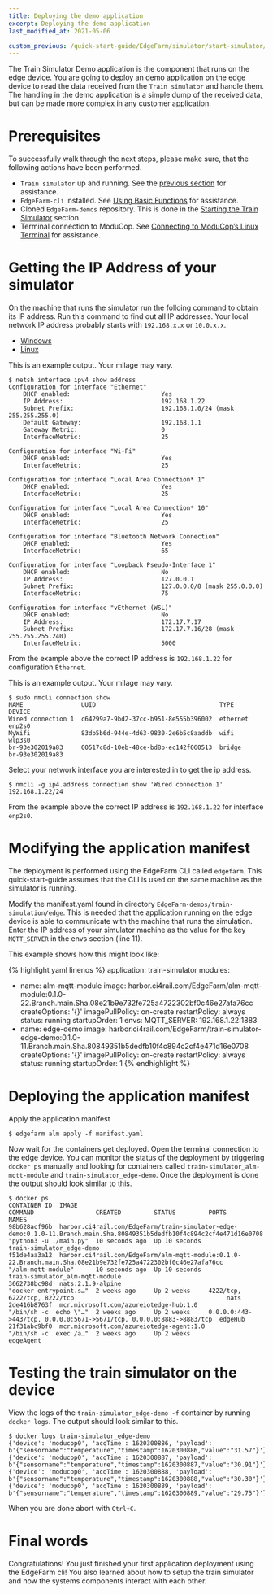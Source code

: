```yaml
---
title: Deploying the demo application
excerpt: Deploying the demo application
last_modified_at: 2021-05-06

custom_previous: /quick-start-guide/EdgeFarm/simulator/start-simulator/
---
```

The Train Simulator Demo application is the component that runs on the edge device. You are going to deploy an demo application on the edge device to read the data received from the `Train simulator` and handle them. The handling in the demo application is a simple dump of the received data, but can be made more complex in any customer application.

# Prerequisites

To successfully walk through the next steps, please make sure, that the following actions have been performed.

* `Train simulator` up and running. See the [previous section](/quick-start-guide/EdgeFarm/simulator/start-simulator/) for assistance.
* `EdgeFarm-cli` installed. See [Using Basic Functions](/quick-start-guide/EdgeFarm/basic-functions/) for assistance.
* Cloned `EdgeFarm-demos` repository. This is done in the [Starting the Train Simulator](/quick-start-guide/EdgeFarm/simulator/start-simulator/) section.
* Terminal connection to ModuCop. See [Connecting to ModuCop’s Linux Terminal](/quick-start-guide/moducop/connect-to-terminal/) for assistance.

# Getting the IP Address of your simulator

On the machine that runs the simulator run the folloing command to obtain its IP address.
Run this command to find out all IP addresses. Your local network IP address probably starts with `192.168.x.x` or `10.0.x.x`.

<ul class="nav nav-tabs">
  <li class="nav-item"><a class="nav-link active" data-toggle="tab" href="#Windows" role="tab" >Windows</a></li>
  <li class="nav-item"><a class="nav-link" data-toggle="tab" href="#Linux" role="tab">Linux</a></li>
</ul>
<div class="tab-content">
<div class="tab-pane fade in active" id="Windows" role="tabpanel" markdown="1">

This is an example output. Your milage may vary.

```console
$ netsh interface ipv4 show address
Configuration for interface "Ethernet"
    DHCP enabled:                         Yes
    IP Address:                           192.168.1.22
    Subnet Prefix:                        192.168.1.0/24 (mask 255.255.255.0)
    Default Gateway:                      192.168.1.1
    Gateway Metric:                       0
    InterfaceMetric:                      25

Configuration for interface "Wi-Fi"
    DHCP enabled:                         Yes
    InterfaceMetric:                      25

Configuration for interface "Local Area Connection* 1"
    DHCP enabled:                         Yes
    InterfaceMetric:                      25

Configuration for interface "Local Area Connection* 10"
    DHCP enabled:                         Yes
    InterfaceMetric:                      25

Configuration for interface "Bluetooth Network Connection"
    DHCP enabled:                         Yes
    InterfaceMetric:                      65

Configuration for interface "Loopback Pseudo-Interface 1"
    DHCP enabled:                         No
    IP Address:                           127.0.0.1
    Subnet Prefix:                        127.0.0.0/8 (mask 255.0.0.0)
    InterfaceMetric:                      75

Configuration for interface "vEthernet (WSL)"
    DHCP enabled:                         No
    IP Address:                           172.17.7.17
    Subnet Prefix:                        172.17.7.16/28 (mask 255.255.255.240)
    InterfaceMetric:                      5000
```

From the example above the correct IP address is `192.168.1.22` for configuration `Ethernet`.

</div>
<div class="tab-pane fade in" id="Linux" role="tabpanel" markdown="1">

This is an example output. Your milage may vary.

```console
$ sudo nmcli connection show                
NAME                UUID                                  TYPE       DEVICE          
Wired connection 1  c64299a7-9bd2-37cc-b951-8e555b396002  ethernet   enp2s0          
MyWifi              83db5b6d-944e-4d63-9830-2e6b5c8aaddb  wifi       wlp3s0          
br-93e302019a83     00517c8d-10eb-48ce-bd8b-ec142f060513  bridge     br-93e302019a83 
```

Select your network interface you are interested in to get the ip address.

```
$ nmcli -g ip4.address connection show 'Wired connection 1'                      
192.168.1.22/24
```
From the example above the correct IP address is `192.168.1.22` for interface `enp2s0`.

</div>
</div> <!-- tab-content -->

# Modifying the application manifest

The deployment is performed using the EdgeFarm CLI called `edgefarm`. This quick-start-guide assumes that the CLI is used on the same machine as the simulator is running.

Modify the manifest.yaml found in directory `EdgeFarm-demos/train-simulation/edge`. This is needed that the application running on the edge device is able to communicate with the machine that runs the simulation.
Enter the IP address of your simulator machine as the value for the key `MQTT_SERVER` in the envs section (line 11).

This example shows how this might look like:

{% highlight yaml linenos %}
application: train-simulator
modules:
  - name: alm-mqtt-module
    image: harbor.ci4rail.com/EdgeFarm/alm-mqtt-module:0.1.0-22.Branch.main.Sha.08e21b9e732fe725a4722302bf0c46e27afa76cc
    createOptions: '{}'
    imagePullPolicy: on-create
    restartPolicy: always
    status: running
    startupOrder: 1
    envs:
      MQTT_SERVER: 192.168.1.22:1883
  - name: edge-demo
    image:  harbor.ci4rail.com/EdgeFarm/train-simulator-edge-demo:0.1.0-11.Branch.main.Sha.80849351b5dedfb10f4c894c2cf4e471d16e0708
    createOptions: '{}'
    imagePullPolicy: on-create
    restartPolicy: always
    status: running
    startupOrder: 1
{% endhighlight %}

# Deploying the application manifest

Apply the application manifest 

```console
$ edgefarm alm apply -f manifest.yaml
```

Now wait for the containers get deployed.
Open the terminal connection to the edge device. You can monitor the status of the deployment by triggering `docker ps` manually and looking for containers called `train-simulator_alm-mqtt-module` and `train-simulator_edge-demo`.
Once the deployment is done the output should look similar to this.

```console
$ docker ps
CONTAINER ID  IMAGE                                                                                                                     COMMAND                 CREATED         STATUS         PORTS                                                                 NAMES
98b628acf96b  harbor.ci4rail.com/EdgeFarm/train-simulator-edge-demo:0.1.0-11.Branch.main.Sha.80849351b5dedfb10f4c894c2cf4e471d16e0708   "python3 -u ./main.py"  10 seconds ago  Up 10 seconds                                                                        train-simulator_edge-demo                
f51de4aa3a12  harbor.ci4rail.com/EdgeFarm/alm-mqtt-module:0.1.0-22.Branch.main.Sha.08e21b9e732fe725a4722302bf0c46e27afa76cc             "/alm-mqtt-module"      10 seconds ago  Up 10 seconds                                                                        train-simulator_alm-mqtt-module
3662738bc98d  nats:2.1.9-alpine                                                                                                         "docker-entrypoint.s…"  2 weeks ago     Up 2 weeks     4222/tcp, 6222/tcp, 8222/tcp                                          nats
2de416b8763f  mcr.microsoft.com/azureiotedge-hub:1.0                                                                                    "/bin/sh -c 'echo \"…"  2 weeks ago     Up 2 weeks     0.0.0.0:443->443/tcp, 0.0.0.0:5671->5671/tcp, 0.0.0.0:8883->8883/tcp  edgeHub
21f31abc9bf0  mcr.microsoft.com/azureiotedge-agent:1.0                                                                                  "/bin/sh -c 'exec /a…"  2 weeks ago     Up 2 weeks                                                                           edgeAgent
```

# Testing the train simulator on the device

View the logs of the `train-simulator_edge-demo -f` container by running `docker logs`. The output should look similar to this.

```console
$ docker logs train-simulator_edge-demo
{'device': 'moducop0', 'acqTime': 1620300886, 'payload': b'{"sensorname":"temperature","timestamp":1620300886,"value":"31.57"}'}
{'device': 'moducop0', 'acqTime': 1620300887, 'payload': b'{"sensorname":"temperature","timestamp":1620300887,"value":"30.91"}'}
{'device': 'moducop0', 'acqTime': 1620300888, 'payload': b'{"sensorname":"temperature","timestamp":1620300888,"value":"30.30"}'}
{'device': 'moducop0', 'acqTime': 1620300889, 'payload': b'{"sensorname":"temperature","timestamp":1620300889,"value":"29.75"}'}
```

When you are done abort with `Ctrl+C`.

# Final words

Congratulations! You just finished your first application deployment using the EdgeFarm cli!
You also learned about how to setup the train simulator and how the systems components interact with each other.
